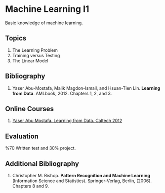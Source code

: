 # Machine Learning I1
Basic knowledge of machine learning.

## Topics
1.	The Learning Problem 
2.	Training versus Testing
3.	The Linear Model

## Bibliography
1. Yaser Abu-Mostafa, Malik Magdon-Ismail, and Hsuan-Tien Lin. **Learning from Data**. AMLbook, 2012.  Chapters 1, 2, and 3.

## Online Courses
1. [Yaser Abu Mostafa. Learning from Data. Caltech 2012](https://work.caltech.edu/telecourse.html)

## Evaluation
%70 Written test and 30% project.

## Additional Bibliography
1. Christopher M. Bishop. **Pattern Recognition and Machine Learning** (Information Science and Statistics). Springer-Verlag, Berlin, (2006). Chapters 8 and 9.